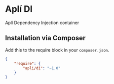 # Aplí DI
       
Aplí Dependency Injection container

## Installation via Composer

Add this to the require block in your `composer.json`.

``` json
{
    "require": {
        "apli/di": "~1.0"
    }
}
```
